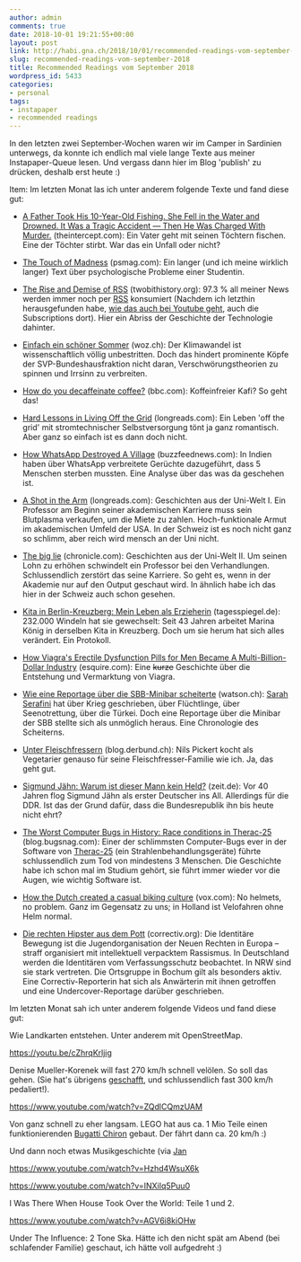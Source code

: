 ```yaml
---
author: admin
comments: true
date: 2018-10-01 19:21:55+00:00
layout: post
link: http://habi.gna.ch/2018/10/01/recommended-readings-vom-september-2018/
slug: recommended-readings-vom-september-2018
title: Recommended Readings vom September 2018
wordpress_id: 5433
categories:
- personal
tags:
- instapaper
- recommended readings
---
```


In den letzten zwei September-Wochen waren wir im Camper in Sardinien unterwegs, da konnte ich endlich mal viele lange Texte aus meiner Instapaper-Queue lesen.
Und vergass dann hier im Blog 'publish' zu drücken, deshalb erst heute :)

Item: Im letzten Monat las ich unter anderem folgende Texte und fand diese gut:





  * [A Father Took His 10-Year-Old Fishing. She Fell in the Water and Drowned. It Was a Tragic Accident — Then He Was Charged With Murder.](https://theintercept.com/2018/09/09/wendell-lindsey-murder-drowning-forensic-science/?src=longreads) (theintercept.com): Ein Vater geht mit seinen Töchtern fischen. Eine der Töchter stirbt. War das ein Unfall oder nicht?


  * [The Touch of Madness](https://psmag.com/magazine/the-touch-of-madness-mental-health-schizophrenia) (psmag.com): Ein langer (und ich meine wirklich langer) Text über psychologische Probleme einer Studentin.


  * [The Rise and Demise of RSS](https://twobithistory.org/2018/09/16/the-rise-and-demise-of-rss.html) (twobithistory.org): 97.3 % all meiner News werden immer noch per [RSS](https://de.wikipedia.org/wiki/RSS_(Web-Feed)) konsumiert (Nachdem ich letzthin herausgefunden habe, [wie das auch bei Youtube geht](https://support.google.com/youtube/answer/6224202?hl=en), auch die Subscriptions dort). Hier ein Abriss der Geschichte der Technologie dahinter.


  * [Einfach ein schöner Sommer](https://www.woz.ch/-90ba) (woz.ch):  Der Klimawandel ist wissenschaftlich völlig unbestritten. Doch das hindert prominente Köpfe der SVP-Bundeshausfraktion nicht daran, Verschwörungstheorien zu spinnen und Irrsinn zu verbreiten.


  * [How do you decaffeinate coffee?](http://www.bbc.com/future/story/20180917-how-do-you-decaffeinate-coffee) (bbc.com): Koffeinfreier Kafi? So geht das!


  * [Hard Lessons in Living Off the Grid](https://longreads.com/2017/08/08/hard-lessons-in-living-off-the-grid/) (longreads.com): Ein Leben 'off the grid' mit stromtechnischer Selbstversorgung tönt ja ganz romantisch. Aber ganz so einfach ist es dann doch nicht.


  * [How WhatsApp Destroyed A Village](https://www.buzzfeednews.com/article/pranavdixit/whatsapp-destroyed-village-lynchings-rainpada-india) (buzzfeednews.com): In Indien haben über WhatsApp verbreitete Gerüchte dazugeführt, dass 5 Menschen sterben mussten. Eine Analyse über das was da geschehen ist.


  * [A Shot in the Arm](https://longreads.com/2017/02/09/a-shot-in-the-arm/) (longreads.com): Geschichten aus der Uni-Welt I. Ein Professor am Beginn seiner akademischen Karriere muss sein Blutplasma verkaufen, um die Miete zu zahlen. Hoch-funktionale Armut im akademischen Umfeld der USA. In der Schweiz ist es noch nicht ganz so schlimm, aber reich wird mensch an der Uni nicht.


  * [The big lie](https://www.chronicle.com/interactives/big-lie) (chronicle.com): Geschichten aus der Uni-Welt II. Um seinen Lohn zu erhöhen schwindelt ein Professor bei den Verhandlungen. Schlussendlich zerstört das seine Karriere. So geht es, wenn in der Akademie nur auf den Output geschaut wird. In ähnlich habe ich das hier in der Schweiz auch schon gesehen.


  * [Kita in Berlin-Kreuzberg: Mein Leben als Erzieherin](https://www.tagesspiegel.de/berlin/kita-in-berlin-kreuzberg-mein-leben-als-erzieherin/22978838.html) (tagesspiegel.de): 232.000 Windeln hat sie gewechselt: Seit 43 Jahren arbeitet Marina König in derselben Kita in Kreuzberg. Doch um sie herum hat sich alles verändert. Ein Protokoll.


  * [How Viagra's Erectile Dysfunction Pills for Men Became A Multi-Billion-Dollar Industry](https://www.esquire.com/lifestyle/health/a22627822/viagra-erectile-dysfunction-pills-history/) (esquire.com): Eine <del>kurze</del> Geschichte über die Entstehung und Vermarktung von Viagra.


  * [Wie eine Reportage über die SBB-Minibar scheiterte](https://www.watson.ch/!325585073) (watson.ch): [Sarah Serafini](https://www.watson.ch/Sarah%20Serafini) hat über Krieg geschrieben, über Flüchtlinge, über Seenotrettung, über die Türkei. Doch eine Reportage über die Minibar der SBB stellte sich als unmöglich heraus. Eine Chronologie des Scheiterns.


  * [Unter Fleischfressern](https://blog.derbund.ch/mamablog/index.php/79009/unter-fleischfressern/) (blog.derbund.ch): Nils Pickert kocht als Vegetarier genauso für seine Fleischfresser-Familie wie ich. Ja, das geht gut.


  * [Sigmund Jähn: Warum ist dieser Mann kein Held?](https://www.zeit.de/wissen/geschichte/2018-08/sigmund-jaehn-astronaut-held-erinnerung-deutsche-einheit/komplettansicht) (zeit.de): Vor 40 Jahren flog Sigmund Jähn als erster Deutscher ins All. Allerdings für die DDR. Ist das der Grund dafür, dass die Bundesrepublik ihn bis heute nicht ehrt? 


  * [The Worst Computer Bugs in History: Race conditions in Therac-25](https://blog.bugsnag.com/bug-day-race-condition-therac-25/) (blog.bugsnag.com): Einer der schlimmsten Computer-Bugs ever in der Software von [Therac-25](https://en.wikipedia.org/wiki/Therac-25) (ein Strahlenbehandlungsgeräte) führte schlussendlich zum Tod von mindestens 3 Menschen. Die Geschichte habe ich schon mal im Studium gehört, sie führt immer wieder vor die Augen, wie wichtig Software ist.


  * [How the Dutch created a casual biking culture](https://www.vox.com/science-and-health/2018/8/28/17789510/bike-cycling-netherlands-dutch-infrastructure) (vox.com): No helmets, no problem. Ganz im Gegensatz zu uns; in Holland ist Velofahren ohne Helm normal.


  * [Die rechten Hipster aus dem Pott](https://correctiv.org/blog/ruhr/artikel/2018/08/16/die-rechten-hipster-aus-dem-pott/) (correctiv.org):  Die Identitäre Bewegung ist die Jugendorganisation der Neuen Rechten in Europa – straff organisiert mit intellektuell verpacktem Rassismus. In Deutschland werden die Identitären vom Verfassungsschutz beobachtet. In NRW sind sie stark vertreten. Die Ortsgruppe in Bochum gilt als besonders aktiv. Eine Correctiv-Reporterin hat sich als Anwärterin mit ihnen getroffen und eine Undercover-Reportage darüber geschrieben.



Im letzten Monat sah ich unter anderem folgende Videos und fand diese gut:



Wie Landkarten entstehen. Unter anderem mit OpenStreetMap.

https://youtu.be/cZhrqKrljig

Denise Mueller-Korenek will fast 270 km/h schnell velölen. So soll das gehen. (Sie hat's übrigens [geschafft](https://www.youtube.com/watch?v=wPEgG-T3zMI), und schlussendlich fast 300 km/h pedaliert!).

https://www.youtube.com/watch?v=ZQdlCQmzUAM

Von ganz schnell zu eher langsam.
LEGO hat aus ca. 1 Mio Teile einen funktionierenden [Bugatti Chiron](https://en.wikipedia.org/wiki/Bugatti_Chiron) gebaut.
Der fährt dann ca. 20 km/h :)

Und dann noch etwas Musikgeschichte (via [Jan](https://pieceoplastic.com/2018/08/18/ruff-linkage-201833/)

https://www.youtube.com/watch?v=Hzhd4WsuX6k

https://www.youtube.com/watch?v=INXiIq5Puu0

I Was There When House Took Over the World: Teile 1 und 2.

https://www.youtube.com/watch?v=AGV6i8kiOHw

Under The Influence: 2 Tone Ska.
Hätte ich den nicht spät am Abend (bei schlafender Familie) geschaut, ich hätte voll aufgedreht :)
